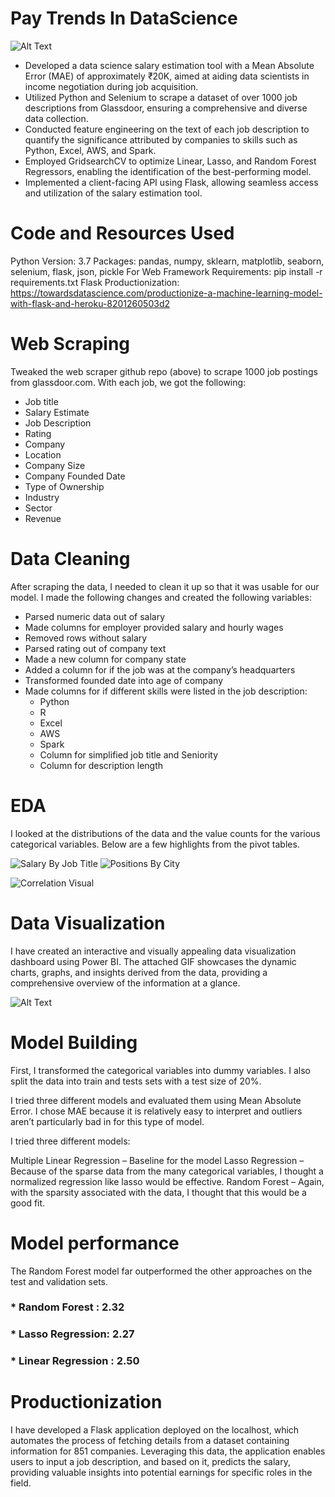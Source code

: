 # Pay Trends In DataScience
![Alt Text](https://github.com/Miral086/PayTrends_DataScience/blob/main/Paytrends_web.gif)
* Developed a data science salary estimation tool with a Mean Absolute Error (MAE) of approximately &#8377;20K, aimed at aiding data scientists in income negotiation during job acquisition.
* Utilized Python and Selenium to scrape a dataset of over 1000 job descriptions from Glassdoor, ensuring a comprehensive and diverse data collection.
* Conducted feature engineering on the text of each job description to quantify the significance attributed by companies to skills such as Python, Excel, AWS, and Spark.
* Employed GridsearchCV to optimize Linear, Lasso, and Random Forest Regressors, enabling the identification of the best-performing model.
* Implemented a client-facing API using Flask, allowing seamless access and utilization of the salary estimation tool.

# Code and Resources Used
Python Version: 3.7
Packages: pandas, numpy, sklearn, matplotlib, seaborn, selenium, flask, json, pickle
For Web Framework Requirements: pip install -r requirements.txt
Flask Productionization: https://towardsdatascience.com/productionize-a-machine-learning-model-with-flask-and-heroku-8201260503d2

# Web Scraping
Tweaked the web scraper github repo (above) to scrape 1000 job postings from glassdoor.com. With each job, we got the following:

* Job title
* Salary Estimate
* Job Description
* Rating
* Company
* Location
* Company Size
* Company Founded Date
* Type of Ownership
* Industry
* Sector
* Revenue

# Data Cleaning
After scraping the data, I needed to clean it up so that it was usable for our model. I made the following changes and created the following variables:

* Parsed numeric data out of salary
* Made columns for employer provided salary and hourly wages
* Removed rows without salary
* Parsed rating out of company text
* Made a new column for company state
* Added a column for if the job was at the company’s headquarters
* Transformed founded date into age of company
* Made columns for if different skills were listed in the job description:
  * Python
  * R
  * Excel
  * AWS
  * Spark
  * Column for simplified job title and Seniority
  * Column for description length

# EDA
I looked at the distributions of the data and the value counts for the various categorical variables. Below are a few highlights from the pivot tables.

![Salary By Job Title](https://github.com/Miral086/PayTrends_DataScience/blob/main/salary_by_job_title.png)
![Positions By City](https://github.com/Miral086/PayTrends_DataScience/blob/main/positions_by_city.png)

![Correlation Visual](https://github.com/Miral086/PayTrends_DataScience/blob/main/correlation_visual.png)

# Data Visualization
I have created an interactive and visually appealing data visualization dashboard using Power BI. The attached GIF showcases the dynamic charts, graphs, and insights derived from the data, providing a comprehensive overview of the information at a glance.

![Alt Text](https://github.com/Miral086/PayTrends_DataScience/blob/main/Dashboard.gif)


# Model Building
First, I transformed the categorical variables into dummy variables. I also split the data into train and tests sets with a test size of 20%.

I tried three different models and evaluated them using Mean Absolute Error. I chose MAE because it is relatively easy to interpret and outliers aren’t particularly bad in for this type of model.

I tried three different models:

Multiple Linear Regression – Baseline for the model
Lasso Regression – Because of the sparse data from the many categorical variables, I thought a normalized regression like lasso would be effective.
Random Forest – Again, with the sparsity associated with the data, I thought that this would be a good fit.

# Model performance
The Random Forest model far outperformed the other approaches on the test and validation sets.

### * Random Forest : 2.32
### * Lasso Regression: 2.27
### * Linear Regression : 2.50

# Productionization
I have developed a Flask application deployed on the localhost, which automates the process of fetching details from a dataset containing information for 851 companies. Leveraging this data, the application enables users to input a job description, and based on it, predicts the salary, providing valuable insights into potential earnings for specific roles in the field.
